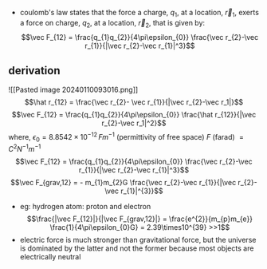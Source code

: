 - coulomb's law states that the force a charge, $q_{1}$, at a location, $\vec r_{1}$, exerts a force on charge, $q_{2}$, at a location, $\vec r_{2}$, that is given by:  $$\vec F_{12} = \frac{q_{1}q_{2}}{4\pi\epsilon_{0}} \frac{\vec r_{2}-\vec r_{1}}{|\vec r_{2}-\vec r_{1}|^3}$$
## derivation
![[Pasted image 20240110093016.png]]
$$\hat r_{12} = \frac{\vec r_{2}- \vec r_{1}}{|\vec r_{2}-\vec r_1|}$$
$$\vec F_{12} = \frac{q_{1}q_{2}}{4\pi\epsilon_{0}} \frac{\hat r_{12}}{|\vec r_{2}-\vec r_1|^2}$$
		where, $\epsilon_{0} = 8.8542 \times10^{-12} \, Fm^{-1}$ (permittivity of free space)
			$F$ (farad) $= C^{2}N^{-1}m^{-1}$
$$\vec F_{12} = \frac{q_{1}q_{2}}{4\pi\epsilon_{0}} \frac{\vec r_{2}-\vec r_{1}}{|\vec r_{2}-\vec r_{1}|^3}$$
$$\vec F_{grav,12} = - m_{1}m_{2}G \frac{\vec r_{2}-\vec r_{1}}{|\vec r_{2}-\vec r_{1}|^{3}}$$
- eg: hydrogen atom: proton and electron
	$$\frac{|\vec F_{12}|}{|\vec F_{grav,12}|} = \frac{e^{2}}{m_{p}m_{e}} \frac{1}{4\pi\epsilon_{0}G} = 2.39\times10^{39} >>1$$
- electric force is much stronger than gravitational force, but the universe is dominated by the latter and not the former because most objects are electrically neutral